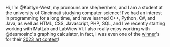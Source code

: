 Hi, I’m @Kaitlyn-West, my pronouns are she/her/hers, and I am a student at the university of Cincinnati studying computer science! I've had an interest in programming for a long time, and have learned C++, Python, C#, and Java, as well as HTML, CSS, Javascript, PHP, SQL, and I've recently starting working with MatLab and LabView VI. I also really enjoy working with @desmosinc's graphing calculator, in fact, I was even one of the <a href="[https://www.desmos.com/calculator/vgmp2feacv](https://www.desmos.com/art-2023#17;sahvbml7w7)">winner</a>'s for their <a href="https://www.desmos.com/art-2023#17">2023 art contest</a>!

<!---
Kaitlyn-West/Kaitlyn-West is a ✨ special ✨ repository because its `README.md` (this file) appears on your GitHub profile.
You can click the Preview link to take a look at your changes.
--->
